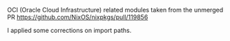OCI (Oracle Cloud Infrastructure) related modules taken from the unmerged PR https://github.com/NixOS/nixpkgs/pull/119856

I applied some corrections on import paths.
